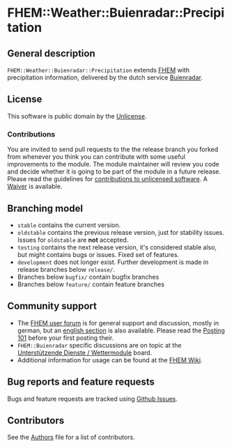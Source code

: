# FHEM::Weather::Buienradar::Precipitation

## General description
``FHEM::Weather::Buienradar::Precipitation`` extends [FHEM](https://fhem.de/) with precipitation information, delivered by the dutch service <a href="https://buienradar.nl">Buienradar</a>.

## License
This software is public domain by the [Unlicense](https://unlicense.org/).

### Contributions
You are invited to send pull requests to the the release branch you forked from whenever you think you can contribute with some useful improvements to the module. The module maintainer will review you code and decide whether it is going to be part of the module in a future release. Please read the guidelines for [contributions to unlicensed software](https://unlicense.org/#unlicensing-contributions). A [Waiver](Waiver.md) is available.

## Branching model
* ``stable`` contains the current version. 
* ``oldstable`` contains the previous release version, just for stability issues. Issues for ``oldstable`` are **not** accepted.
* ``testing`` contains the next release version, it's considered stable also, but might contains bugs or issues. Fixed set of features.
* ``development`` does not longer exist. Further development is made in release branches below ``release/``.
* Branches below ``bugfix/`` contain bugfix branches
* Branches below ``feature/`` contain feature branches

## Community support
* The [FHEM user forum](https://forum.fhem.de/) is for general support and discussion, mostly in german, but an [english section](https://forum.fhem.de/index.php/board,52.0.html) is also available. Please read the [Posting 101](https://forum.fhem.de/index.php/topic,71806.0.html) before your first posting their. 
* `FHEM::Buienradar` specific discussions are on topic at the [Unterstützende Dienste / Wettermodule](https://forum.fhem.de/index.php/board,86.0.html) board.
* Additional information for usage can be found at the [FHEM Wiki](https://wiki.fhem.de/wiki/Twilight).

## Bug reports and feature requests
Bugs and feature requests are tracked using [Github Issues](https://github.com/fhem/mod-Buienradar/issues).

## Contributors
See the [Authors](Authors.md) file for a list of contributors.
